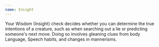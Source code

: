 ```yaml
---
name: Insight
---
```

Your Wisdom (Insight) check decides whether you can determine the true intentions of a creature, 
such as when searching out a lie or predicting someone's next move. Doing so involves gleaning clues 
from body Language, Speech habits, and changes in mannerisms.